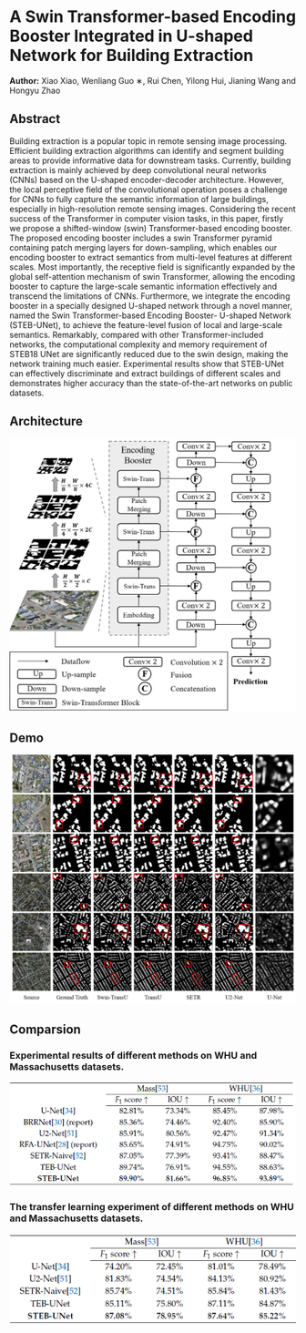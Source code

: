 # A Swin Transformer-based Encoding Booster Integrated in U-shaped Network for Building Extraction
**Author:** Xiao Xiao, Wenliang Guo ∗, Rui Chen, Yilong Hui, Jianing Wang and Hongyu Zhao 

## Abstract
Building extraction is a popular topic in remote sensing image processing. Efficient building extraction algorithms can identify and segment building areas to provide informative data for downstream tasks. Currently, building extraction is mainly achieved by deep convolutional neural networks (CNNs) based on the U-shaped encoder-decoder architecture. However, the local perceptive field of the convolutional operation poses a challenge for CNNs to fully capture the semantic information of large buildings, especially in high-resolution remote sensing images. Considering the recent success of the Transformer in computer vision tasks, in this paper, firstly we propose a shifted-window (swin) Transformer-based encoding booster. The proposed encoding booster includes a swin Transformer pyramid containing patch merging layers for down-sampling, which enables our encoding booster to extract semantics from multi-level features at different scales. Most importantly, the receptive field is significantly expanded by the global self-attention mechanism of swin Transformer, allowing the encoding booster to capture the large-scale semantic information effectively and transcend the limitations of CNNs. Furthermore, we integrate the encoding booster in a specially designed U-shaped network through a novel manner, named the Swin Transformer-based Encoding Booster- U-shaped Network (STEB-UNet), to achieve the feature-level fusion of local and large-scale semantics. Remarkably, compared with other Transformer-included networks, the computational complexity and memory requirement of STEB18 UNet are significantly reduced due to the swin design, making the network training much easier. Experimental results show that STEB-UNet can effectively discriminate and extract buildings of different scales and demonstrates higher accuracy than the state-of-the-art networks on public datasets.

## Architecture 
<div align="center">
<img
src = "figures/STEB-UNet.png" style="zoom:60%;"/>
</div>

## Demo
<div align="center">
<img
src = "figures/demo.png" style="zoom:80%;"/>
</div>

## Comparsion
### Experimental results of different methods on WHU and Massachusetts datasets.
<div align="center">
<img
src = "figures/comparsion.png"/>
</div>

### The transfer learning experiment of different methods on WHU and Massachusetts datasets.
<div align="center">
<img
src = "figures/transfer.png"/>
</div>